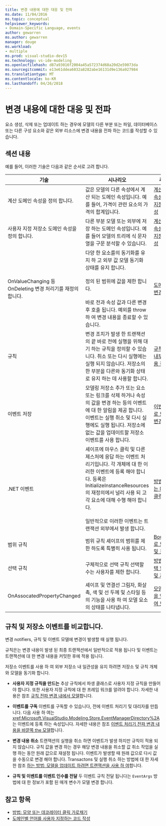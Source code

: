 ```yaml
---
title: 변경 내용에 대한 대응 및 전파
ms.date: 11/04/2016
ms.topic: conceptual
helpviewer_keywords:
- Domain-Specific Language, events
author: gewarren
ms.author: gewarren
manager: douge
ms.workload:
- multiple
ms.prod: visual-studio-dev15
ms.technology: vs-ide-modeling
ms.openlocfilehash: d87a93016f2004a45a572374d68a20d2e59073da
ms.sourcegitcommit: e13e61ddea6032a8282abe16131d9e136a927984
ms.translationtype: MT
ms.contentlocale: ko-KR
ms.lasthandoff: 04/26/2018
---
```

# <a name="responding-to-and-propagating-changes"></a>변경 내용에 대한 대응 및 전파
요소 생성, 삭제 또는 업데이트 하는 경우에 모델의 다른 부분 또는 파일, 데이터베이스 또는 다른 구성 요소와 같은 외부 리소스에 변경 내용을 전파 하는 코드를 작성할 수 있습니다.

## <a name="in-this-section"></a>섹션 내용
 예를 들어, 이러한 기술은 다음과 같은 순서로 고려 합니다.

|기술|시나리오|추가 정보|
|---------------|---------------|--------------------------|
|계산 도메인 속성을 정의 합니다.|값은 모델의 다른 속성에서 계산 되는 도메인 속성입니다. 예를 들어, 가격이 관련 요소의 가격의 합계입니다.|[계산된 저장소 속성 및 사용자 지정 저장소 속성](../modeling/calculated-and-custom-storage-properties.md)|
|사용자 지정 저장소 도메인 속성을 정의 합니다.|다른 부분 모델 또는 외부에 저장 하는 도메인 속성입니다. 예를 들어 모델의 트리에 식 문자열을 구문 분석할 수 있습니다.|[계산된 저장소 속성 및 사용자 지정 저장소 속성](../modeling/calculated-and-custom-storage-properties.md)|
|OnValueChanging 등 OnDeleting 변경 처리기를 재정의 합니다.|다양 한 요소를의 동기화를 유지 하 고 외부 값 모델 동기화 상태를 유지 합니다.<br /><br /> 정의 된 범위에 값을 제한 합니다.<br /><br /> 바로 전과 속성 값과 다른 변경 후 호출 됩니다. 예외를 throw 하 여 변경 내용을 종료할 수 있습니다.|[도메인 속성 값 변경 처리기](../modeling/domain-property-value-change-handlers.md)|
|규칙|변경 조치가 발생 한 트랜잭션의 끝 바로 전에 실행을 위해 대기 하는 규칙을 정의할 수 있습니다. 취소 또는 다시 실행에는 실행 되지 않습니다. 저장소의 한 부분을 다른와 동기화 상태로 유지 하는 데 사용할 합니다.|[규칙으로 모델 내부의 변경 내용 전파](../modeling/rules-propagate-changes-within-the-model.md)|
|이벤트 저장|모델링 저장소 추가 또는 요소 또는 링크를 삭제 하거나 속성의 값을 변경 하는 등의 이벤트에 대 한 알림을 제공 합니다. 이벤트는 실행 취소 및 다시 실행에도 실행 됩니다. 저장소에 없는 값을 업데이트할 저장소 이벤트를 사용 합니다.|[이벤트 처리기로 모델 외부의 변경 내용 전파](../modeling/event-handlers-propagate-changes-outside-the-model.md)|
|.NET 이벤트|셰이프에 마우스 클릭 및 다른 제스처에 응답 하는 이벤트 처리기입니다. 각 개체에 대 한 이러한 이벤트에 등록 해야 합니다. 등록은 InitializeInstanceResources의 재정의에서 널리 사용 되 고 각 요소에 대해 수행 해야 합니다.<br /><br /> 일반적으로 이러한 이벤트는 트랜잭션 외부에서 발생 합니다.|[방법: 모양 또는 데코레이터 클릭 가로채기](../modeling/how-to-intercept-a-click-on-a-shape-or-decorator.md)|
|범위 규칙|범위 규칙 셰이프의 범위를 제한 하도록 특별히 사용 됩니다.|[BoundsRules로 모양 위치 및 크기 제한](../modeling/boundsrules-constrain-shape-location-and-size.md)|
|선택 규칙|구체적으로 선택 규칙 선택할 수는 사용자를 제한 합니다.|[방법: 현재 선택 항목 액세스 및 제약](../modeling/how-to-access-and-constrain-the-current-selection.md)|
|OnAssocatedPropertyChanged|셰이프 및 연결선 그림자, 화살촉, 색 및 선 두께 및 스타일 등의 기능을 사용 하 여 모델 요소의 상태를 나타냅니다.|[모양 및 연결선을 업데이트하여 모델 반영](../modeling/updating-shapes-and-connectors-to-reflect-the-model.md)|

## <a name="comparing-rules-and-store-events"></a>**규칙 및 저장소 이벤트를 비교합니다.**
 변경 notifiers, 규칙 및 이벤트 모델에 변경이 발생할 때 실행 됩니다.

 규칙은는 변경 내용이 발생 된 최종 트랜잭션에서 일반적으로 적용 됩니다 및 이벤트는 트랜잭션에 대 한 변경 내용을 커밋한 후에 적용 됩니다.

 저장소 이벤트를 사용 하 여 외부 저장소 내 일관성을 유지 하려면 저장소 및 규칙 개체와 모델을 동기화 합니다.

-   **사용자 지정 규칙을 만드는** 추상 규칙에서 파생 클래스로 사용자 지정 규칙을 만들어야 합니다. 또한 사용자 지정 규칙에 대 한 프레임 워크를 알려야 합니다. 자세한 내용은 참조 [규칙 전파 변경 내에서 모델](../modeling/rules-propagate-changes-within-the-model.md)합니다.

-   **이벤트를 구독** 이벤트를 구독할 수 있습니다, 전에 이벤트 처리기 및 대리자를 만듭니다. 다음 사용 하 여는 <xref:Microsoft.VisualStudio.Modeling.Store.EventManagerDirectory%2A>는 이벤트에 등록 하는 속성입니다. 자세한 내용은 참조 [이벤트 처리기 전파 변경 내용을 바깥쪽 the 모델](../modeling/event-handlers-propagate-changes-outside-the-model.md)합니다.

-   **변경 내용 취소** 트랜잭션의 실행을 취소 하면 이벤트가 발생 하지만 규칙이 적용 되지 않습니다. 규칙 값을 변경 하는 경우 해당 변경 내용을 취소할 값 취소 작업을 실행 하는 동안 원래 값으로 재설정 됩니다. 이벤트가 발생할 때 원래 값으로 다시 값을 수동으로 변경 해야 합니다. Transactons 및 실행 취소 하는 방법에 대 한 자세한 참조 [하는 방법: 모델을 업데이트 하려면 트랜잭션을 사용 하 여](../modeling/how-to-use-transactions-to-update-the-model.md)합니다.

-   **규칙 및 이벤트를 이벤트 인수를 전달** 두 이벤트 규칙 전달 됩니다는 `EventArgs` 방법에 대 한 정보가 포함 된 매개 변수가 모델 변경 합니다.

## <a name="see-also"></a>참고 항목

- [방법: 모양 또는 데코레이터 클릭 가로채기](../modeling/how-to-intercept-a-click-on-a-shape-or-decorator.md)
- [도메인별 언어를 사용자 지정하는 코드 작성](../modeling/writing-code-to-customise-a-domain-specific-language.md)